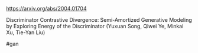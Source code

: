 https://arxiv.org/abs/2004.01704

Discriminator Contrastive Divergence: Semi-Amortized Generative Modeling by Exploring Energy of the Discriminator (Yuxuan Song, Qiwei Ye, Minkai Xu, Tie-Yan Liu)

#gan